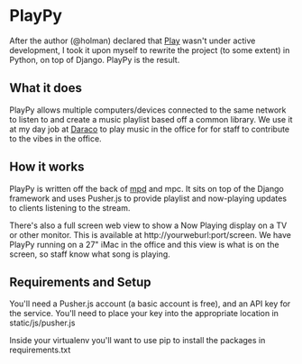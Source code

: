 # PlayPy

After the author (@holman) declared that [Play](https://github.com/play/play) wasn't under active development, I took it upon myself to rewrite the project (to some extent) in Python, on top of Django. PlayPy is the result.

## What it does

PlayPy allows multiple computers/devices connected to the same network to listen to and create a music playlist based off a common library. We use it at my day job at [Daraco](https://www.daraco.com.au) to play music in the office for for staff to contribute to the vibes in the office.

## How it works

PlayPy is written off the back of [mpd](https://github.com/MusicPlayerDaemon/) and mpc. It sits on top of the Django framework and uses Pusher.js to provide playlist and now-playing updates to clients listening to the stream.

There's also a full screen web view to show a Now Playing display on a TV or other monitor. This is available at http://yourweburl:port/screen. We have PlayPy running on a 27" iMac in the office and this view is what is on the screen, so staff know what song is playing.

## Requirements and Setup

You'll need a Pusher.js account (a basic account is free), and an API key for the service. You'll need to place your key into the appropriate location in static/js/pusher.js

Inside your virtualenv you'll want to use pip to install the packages in requirements.txt